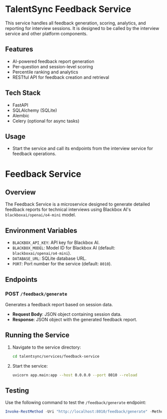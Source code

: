 # TalentSync Feedback Service

This service handles all feedback generation, scoring, analytics, and reporting for interview sessions. It is designed to be called by the interview service and other platform components.

## Features
- AI-powered feedback report generation
- Per-question and session-level scoring
- Percentile ranking and analytics
- RESTful API for feedback creation and retrieval

## Tech Stack
- FastAPI
- SQLAlchemy (SQLite)
- Alembic
- Celery (optional for async tasks)

## Usage
- Start the service and call its endpoints from the interview service for feedback operations.

# Feedback Service

## Overview
The Feedback Service is a microservice designed to generate detailed feedback reports for technical interviews using Blackbox AI's `blackboxai/openai/o4-mini` model.

## Environment Variables
- `BLACKBOX_API_KEY`: API key for Blackbox AI.
- `BLACKBOX_MODEL`: Model ID for Blackbox AI (default: `blackboxai/openai/o4-mini`).
- `DATABASE_URL`: SQLite database URL.
- `PORT`: Port number for the service (default: `8010`).

## Endpoints
### POST `/feedback/generate`
Generates a feedback report based on session data.
- **Request Body**: JSON object containing session data.
- **Response**: JSON object with the generated feedback report.

## Running the Service
1. Navigate to the service directory:
   ```bash
   cd talentsync/services/feedback-service
   ```
2. Start the service:
   ```bash
   uvicorn app.main:app --host 0.0.0.0 --port 8010 --reload
   ```

## Testing
Use the following command to test the `/feedback/generate` endpoint:
```powershell
Invoke-RestMethod -Uri "http://localhost:8010/feedback/generate" -Method Post -ContentType "application/json" -InFile .\test_session_data.json
```
